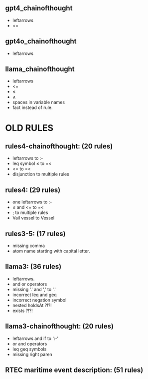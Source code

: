 ## gpt4_chainofthought 

- leftarrows
- <=

## gpt4o_chainofthought 

- leftarrows

## llama_chainofthought 

- leftarrows
- <=
- ≤
- ∧
- spaces in variable names
- fact instead of rule. 

# OLD RULES

## rules4-chainofthought: (20 rules)

- leftarrows to :-
- leq symbol ≤ to =<
- <= to =<
- disjunction to multiple rules

## rules4: (29 rules)

- one leftarrows to :-
- ≤ and <= to =<
- ; to multiple rules
- Vail vessel to Vessel

## rules3-5: (17 rules)

- missing comma
- atom name starting with capital letter.

## llama3: (36 rules) 

- leftarrows.
- and or operators
- missing '.' and ',' to '.'
- incorrect leq and geq 
- incorrect negation symbol 
- nested holdsAt ?!?!
- exists ?!?!  

## llama3-chainofthought: (20 rules)

- leftarrows and if to ':-'
- or and operators
- leq geq symbols 
- missing right paren

## RTEC maritime event description: (51 rules)
